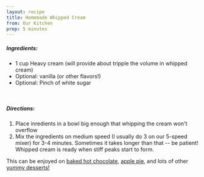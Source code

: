 ```yaml
---
layout: recipe
title: Homemade Whipped Cream
from: Our Kitchen
prep: 5 minutes
---
```


##### Ingredients:

* 1 cup Heavy cream (will provide about tripple the volume in whipped cream)
* Optional: vanilla (or other flavors!)
* Optional: Pinch of white sugar

<br>

##### Directions:

1. Place inredients in a bowl big enough that whipping the cream won't overflow
2. Mix the ingredients on medium speed (I usually do 3 on our 5-speed mixer) for 3-4 minutes. Sometimes it takes longer than that -- be patient!  Whipped cream is ready when stiff peaks start to form.

This can be enjoyed on [baked hot chocolate](http://recipes.lucywyman.me/baked-hot-choclate.html), [apple pie](http://recipes.lucywyman.me/apple-pie.html), and lots of other [yummy desserts!](http://recipes.lucywyman.me/desserts/)
